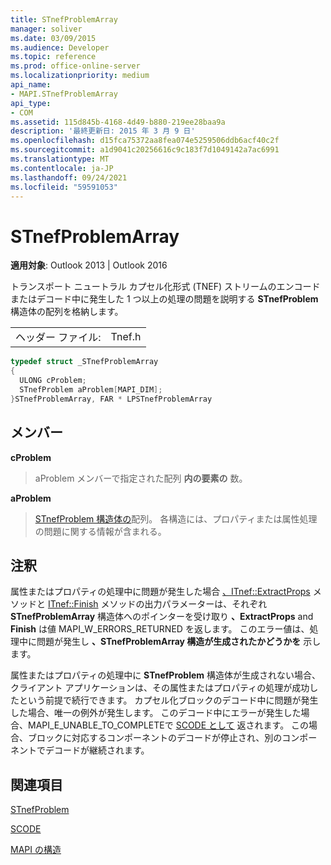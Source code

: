 ```yaml
---
title: STnefProblemArray
manager: soliver
ms.date: 03/09/2015
ms.audience: Developer
ms.topic: reference
ms.prod: office-online-server
ms.localizationpriority: medium
api_name:
- MAPI.STnefProblemArray
api_type:
- COM
ms.assetid: 115d845b-4168-4d49-b880-219ee28baa9a
description: '最終更新日: 2015 年 3 月 9 日'
ms.openlocfilehash: d15fca75372aa8fea074e5259506ddb6acf40c2f
ms.sourcegitcommit: a1d9041c20256616c9c183f7d1049142a7ac6991
ms.translationtype: MT
ms.contentlocale: ja-JP
ms.lasthandoff: 09/24/2021
ms.locfileid: "59591053"
---
```

# <a name="stnefproblemarray"></a>STnefProblemArray

  
  
**適用対象**: Outlook 2013 | Outlook 2016 
  
トランスポート ニュートラル カプセル化形式 (TNEF) ストリームのエンコードまたはデコード中に発生した 1 つ以上の処理の問題を説明する **STnefProblem** 構造体の配列を格納します。 
  
|||
|:-----|:-----|
|ヘッダー ファイル:  <br/> |Tnef.h  <br/> |
   
```cpp
typedef struct _STnefProblemArray
{
  ULONG cProblem;
  STnefProblem aProblem[MAPI_DIM];
}STnefProblemArray, FAR * LPSTnefProblemArray

```

## <a name="members"></a>メンバー

 **cProblem**
  
> aProblem メンバーで指定された配列 **内の要素の** 数。 
    
 **aProblem**
  
> [STnefProblem 構造体の](stnefproblem.md)配列。 各構造には、プロパティまたは属性処理の問題に関する情報が含まれる。 
    
## <a name="remarks"></a>注釈

属性またはプロパティの処理中に問題が発生した場合 [、ITnef::ExtractProps](itnef-extractprops.md) メソッドと [ITnef::Finish](itnef-finish.md) メソッドの出力パラメーターは、それぞれ **STnefProblemArray** 構造体へのポインターを受け取り **、ExtractProps** and **Finish** は値 MAPI_W_ERRORS_RETURNED を返します。 このエラー値は、処理中に問題が発生し **、STnefProblemArray 構造が生成されたかどうかを** 示します。 
  
属性またはプロパティの処理中に **STnefProblem** 構造体が生成されない場合、クライアント アプリケーションは、その属性またはプロパティの処理が成功したという前提で続行できます。 カプセル化ブロックのデコード中に問題が発生した場合、唯一の例外が発生します。 このデコード中にエラーが発生した場合、MAPI_E_UNABLE_TO_COMPLETEで [SCODE として](scode.md) 返されます。 この場合、ブロックに対応するコンポーネントのデコードが停止され、別のコンポーネントでデコードが継続されます。 
  
## <a name="see-also"></a>関連項目



[STnefProblem](stnefproblem.md)
  
[SCODE](scode.md)


[MAPI の構造](mapi-structures.md)

